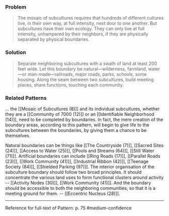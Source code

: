 ### Problem
>The mosaic of subcultures requires that hundreds of different cultures live, in their own way, at full intensity, next door to one another. But subcultures have their own ecology. They can only live at full intensity, unhampered by their neighbors, if they are physically separated by physical boundaries.

### Solution
>Separate neighboring subcultures with a swath of land at least 200 feet wide. Let this boundary be natural—wilderness, farmland, water—or man-made—railroads, major roads, parks, schools, some housing. Along the seam between two subcultures, build meeting places, share functions, touching each community.

### Related Patterns
... the [[Mosaic of Subcultures (8)]] and its individual subcultures, whether they are a [[Community of 7000 (12)]] or an [[Identifiable Neighborhood (14)]], need to be completed by boundaries. In fact, the mere creation of the boundary areas, according to this pattern, will begin to give life to the subcultures between the boundaries, by giving them a chance to be themselves.

Natural boundaries can be things like [[The Countryside (7)]], [[Sacred Sites (24)]], [[Access to Water (25)]], [[Pools and Streams (64)]], [[Still Water (71)]]. Artificial boundaries can include [[Ring Roads (17)]], [[Parallel Roads (23)]], [[Work Community (41)]], [[Industrial Ribbon (42)]], [[Teenage Society (84)]], [[Shielded Parking (97)]]. The interior organisation of the subculture boundary should follow two broad principles. It should concentrate the various land uses to form functional clusters around activity -- [[Activity Nodes (30)]], [[Work Community (41)]]. And the boundary should be accessible to both the neighboring communities, so that it is a meeting ground for them. -- [[Eccentric Nucleus (28)]].

---
Reference for full-text of Pattern: p. 75 #medium-confidence 